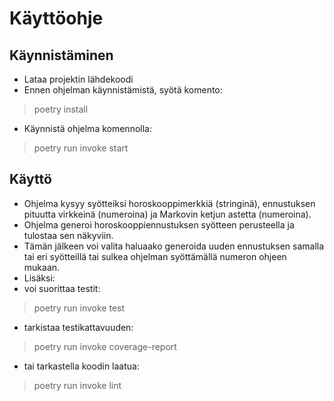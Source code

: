 # Käyttöohje

## Käynnistäminen
- Lataa projektin lähdekoodi 
- Ennen ohjelman käynnistämistä, syötä komento:
> poetry install

- Käynnistä ohjelma komennolla:
> poetry run invoke start

## Käyttö
- Ohjelma kysyy syötteiksi horoskooppimerkkiä (stringinä), ennustuksen pituutta virkkeinä (numeroina)
 ja
Markovin ketjun astetta (numeroina). 
- Ohjelma generoi horoskooppiennustuksen syötteen perusteella ja tulostaa sen näkyviin.
- Tämän jälkeen voi valita haluaako generoida uuden ennustuksen samalla tai eri syötteillä tai sulkea ohjelman syöttämällä numeron ohjeen mukaan.
- Lisäksi:
- voi suorittaa testit:
> poetry run invoke test
- tarkistaa testikattavuuden:
> poetry run invoke coverage-report
- tai tarkastella koodin laatua:
> poetry run invoke lint
